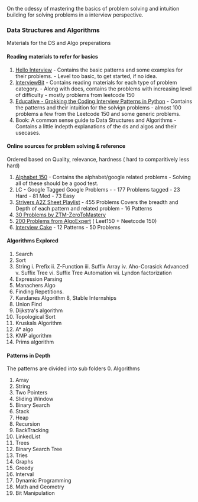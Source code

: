 On the odessy of mastering the basics of problem solving and intuition building for solving problems in a interview perspective.


### Data Structures and Algorithms
Materials for the DS and Algo preperations

#### Reading materials to refer for basics
  1. [Hello Interview](https://www.hellointerview.com/learn/code)
    - Contains the basic patterns and some examples for their problems.
    - Level too basic, to get started, if no idea.
  2. [InterviewBit](https://www.interviewbit.com/courses/programming/)
    - Contains reading materials for each type of problem category.
    - Along with docs, contains the problems with increasing level of difficulty
    - mostly problems from leetcode 150
  3. [Educative - Grokking the Coding Interview Patterns in Python](https://www.educative.io/courses/grokking-coding-interview-in-python)
    - Contains the patterns and their intuition for the solvign problems
    - almost 100 problems a few from the Leetcode 150 and some generic problems. 
  4. Book: A common sense guide to Data Structures and Algorithms
    - Contains a little indepth explanations of the ds and algos and their usecases.
#### Online sources for problem solving & reference
  Ordered based on Quality, relevance, hardness ( hard to comparitively less hard)
  1. [Alphabet 150](https://alphabet150.com/)
    - Contains the alphabet/google related problems
    - Solving all of these should be a good test.
  3.  LC - Google Tagged Google Problems - 
    - 177 Problems tagged
    - 23 Hard
    - 81 Med
    - 73 Easy
  3. [Strivers A2Z Sheet Playlist](https://takeuforward.org/strivers-a2z-dsa-course/strivers-a2z-dsa-course-sheet-2/)
    - 455 Problems Covers the breadth and Depth of each pattern and related problem
    - 16 Patterns
  4. [30 Problems by ZTM-ZeroToMastery](https://zerotomastery.io/courses/faang-interview-prep/)
  5. [200 Problems from AlgoExpert](https://www.algoexpert.io/questions) ( Leet150 + Neetcode 150)
  6. [Interview Cake](https://www.interviewcake.com/table-of-contents)
    - 12 Patterns
    - 50 Problems


#### Algorithms Explored
  1. Search
  2. Sort
  3. String
    i. Prefix
   ii. Z-Function
  iii. Suffix Array
   iv. Aho-Corasick
  Advanced
    v. Suffix Tree
   vi. Suffix Tree Automation
  vii. Lyndon factorization
  4. Expression Parsing
  5. Manachers Algo
  6. Finding Repetitions.
  7. Kandanes Algorithm
  8, Stable Internships
  9. Union Find
  10. Dijkstra's algorithm
  11. Topological Sort
  12. Kruskals Algorithm
  13. A* algo
  14. KMP algorithm
  15. Prims algorithm


#### Patterns in Depth
The patterns are divided into sub folders
  0. Algorithms
  1. Array
  2. String
  3. Two Pointers
  4. Sliding Window
  5. Binary Search
  6. Stack
  7. Heap
  8. Recursion
  9. BackTracking
  10. LinkedList
  11. Trees
  12. Binary Search Tree
  13. Tries
  14. Graphs
  15. Greedy
  16. Interval
  17. Dynamic Programming
  18. Math and Geometry
  19. Bit Manipulation
